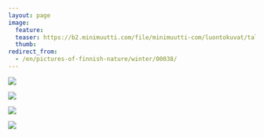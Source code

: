 ```yaml
---
layout: page
image:
  feature:
  teaser: https://b2.minimuutti.com/file/minimuutti-com/luontokuvat/talvi/DS40861-245px.jpg
  thumb:
redirect_from:
  - /en/pictures-of-finnish-nature/winter/00038/
---
```


[![](https://b2.minimuutti.com/file/minimuutti-com/luontokuvat/talvi/DS40680-800px.jpg)](https://dl.dropboxusercontent.com/sh/ea1wtnz7z734o12/AADJJU_8281-xE6I4ci55Wjga/luontokuvat/talvi/DS40680.jpg)

[![](https://b2.minimuutti.com/file/minimuutti-com/luontokuvat/talvi/DS40861-800px.jpg)](https://dl.dropboxusercontent.com/sh/ea1wtnz7z734o12/AACXdvLuzIWuoq-KxV-F6dWta/luontokuvat/talvi/DS40861.jpg)

[![](https://b2.minimuutti.com/file/minimuutti-com/luontokuvat/talvi/DS40854-800px.jpg)](https://dl.dropboxusercontent.com/sh/ea1wtnz7z734o12/AACQyaqtUAc3-VU3yB1p8qsUa/luontokuvat/talvi/DS40854.jpg)

[![](https://b2.minimuutti.com/file/minimuutti-com/luontokuvat/talvi/DS40855-800px.jpg)](https://dl.dropboxusercontent.com/sh/ea1wtnz7z734o12/AAC4h7lytUe8-IjLB1wWrrnRa/luontokuvat/talvi/DS40855.jpg)
